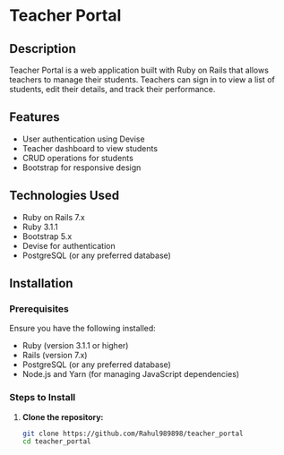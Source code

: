 # Teacher Portal

## Description

Teacher Portal is a web application built with Ruby on Rails that allows teachers to manage their students. Teachers can sign in to view a list of students, edit their details, and track their performance.

## Features

- User authentication using Devise
- Teacher dashboard to view students
- CRUD operations for students
- Bootstrap for responsive design

## Technologies Used

- Ruby on Rails 7.x
- Ruby 3.1.1
- Bootstrap 5.x
- Devise for authentication
- PostgreSQL (or any preferred database)

## Installation

### Prerequisites

Ensure you have the following installed:

- Ruby (version 3.1.1 or higher)
- Rails (version 7.x)
- PostgreSQL (or any preferred database)
- Node.js and Yarn (for managing JavaScript dependencies)

### Steps to Install

1. **Clone the repository:**

   ```bash
   git clone https://github.com/Rahul989898/teacher_portal
   cd teacher_portal
